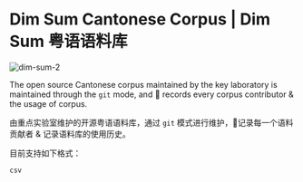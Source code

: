 # Dim Sum Cantonese Corpus | Dim Sum 粤语语料库

![dim-sum-2](https://p.ipic.vip/imk9aa.png)

The open source Cantonese corpus maintained by the key laboratory is maintained through the `git` mode, and 📝 records every corpus contributor & the usage of corpus.

由重点实验室维护的开源粤语语料库，通过 `git` 模式进行维护，📝记录每一个语料贡献者 & 记录语料库的使用历史。

目前支持如下格式：

`csv`
